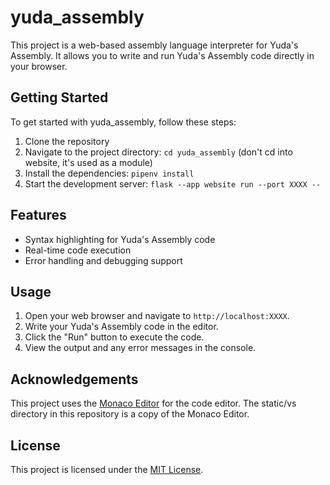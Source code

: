 # yuda_assembly

This project is a web-based assembly language interpreter for Yuda's Assembly. It allows you to write and run Yuda's Assembly code directly in your browser.

## Getting Started

To get started with yuda_assembly, follow these steps:

1. Clone the repository
2. Navigate to the project directory: `cd yuda_assembly` (don't cd into website, it's used as a module)
3. Install the dependencies: `pipenv install`
4. Start the development server: `flask --app website run --port XXXX --`

## Features

- Syntax highlighting for Yuda's Assembly code
- Real-time code execution
- Error handling and debugging support

## Usage

1. Open your web browser and navigate to `http://localhost:XXXX`.
2. Write your Yuda's Assembly code in the editor.
3. Click the "Run" button to execute the code.
4. View the output and any error messages in the console.

## Acknowledgements

This project uses the [Monaco Editor](https://github.com/Microsoft/monaco-editor) for the code editor. The static/vs directory in this repository is a copy of the Monaco Editor.

## License

This project is licensed under the [MIT License](LICENSE).
